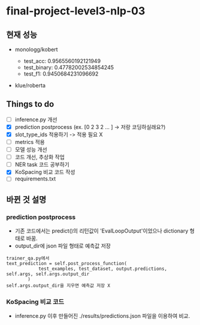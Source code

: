 # final-project-level3-nlp-03
## 현재 성능
- monologg/kobert
    - test_acc: 0.9565560192121949
    - test_binary: 0.47782002534854245
    - test_f1: 0.9450684231096692

- klue/roberta

## Things to do
- [ ] inference.py 개선
- [x] prediction postprocess (ex. [0 2 3 2 ... ] -> 저랑 코딩하실래요?)
- [x] slot_type_ids 적용하기 -> 적용 필요 X
- [ ] metrics 적용
- [ ] 모델 성능 개선
- [ ] 코드 개선, 추상화 작업
- [ ] NER task 코드 공부하기
- [x] KoSpacing 비교 코드 작성
- [ ] requirements.txt

## 바뀐 것 설명
### prediction postprocess
- 기존 코드에서는 predict()의 리턴값이 'EvalLoopOutput'이었으나 dictionary 형태로 바꿈. 
- output_dir에 json 파일 형태로 예측값 저장

```
trainer_qa.py에서 
text_prediction = self.post_process_function(
            test_examples, test_dataset, output.predictions, self.args, self.args.output_dir
        )
self.args.output_dir을 지우면 예측값 저장 X
```

### KoSpacing 비교 코드
- inference.py 이후 만들어진 ./results/predictions.json 파일을 이용하여 비교.
